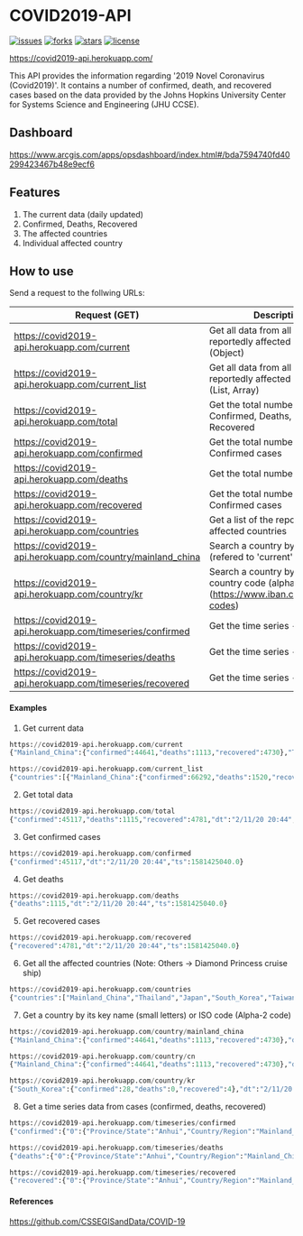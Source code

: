 # COVID2019-API

[![issues](<https://img.shields.io/github/issues/nat236919/Covid2019API>)](https://github.com/nat236919/Covid2019API/issues)
[![forks](<https://img.shields.io/github/forks/nat236919/Covid2019API>)](https://github.com/nat236919/Covid2019API/forks)
[![stars](<https://img.shields.io/github/stars/nat236919/Covid2019API>)](https://github.com/nat236919/Covid2019API/stars)
[![license](<https://img.shields.io/github/license/nat236919/Covid2019API>)](https://github.com/nat236919/Covid2019API/license)

https://covid2019-api.herokuapp.com/

This API provides the information regarding '2019 Novel Coronavirus (Covid2019)'. It contains a number of confirmed, death, and recovered cases based on the data provided by the Johns Hopkins University Center for Systems Science and Engineering (JHU CCSE).

## Dashboard
https://www.arcgis.com/apps/opsdashboard/index.html#/bda7594740fd40299423467b48e9ecf6

## Features
1. The current data (daily updated)
2. Confirmed, Deaths, Recovered
3. The affected countries
4. Individual affected country

## How to use
Send a request to the follwing URLs:

|  Request (GET)              |                       Description                               |
| ---------------------------- | -------------------------------------------------------------- |
| https://covid2019-api.herokuapp.com/current     | Get all data from all the reportedly affected countries (Object) |
| https://covid2019-api.herokuapp.com/current_list | Get all data from all the reportedly affected countries (List, Array) |
| https://covid2019-api.herokuapp.com/total  | Get the total numbers of Confirmed, Deaths, and Recovered |
| https://covid2019-api.herokuapp.com/confirmed   | Get the total number of Confirmed cases |
| https://covid2019-api.herokuapp.com/deaths | Get the total number of Deaths |
| https://covid2019-api.herokuapp.com/recovered | Get the total number of Confirmed cases |
| https://covid2019-api.herokuapp.com/countries  | Get a list of the reportedly affected countries |
| https://covid2019-api.herokuapp.com/country/mainland_china |  Search a country by a key name (refered to 'current' method) |
| https://covid2019-api.herokuapp.com/country/kr | Search a country by an [ISO country code (alpha2)] (https://www.iban.com/country-codes) |
| https://covid2019-api.herokuapp.com/timeseries/confirmed |  Get the time series - Confirmed |
| https://covid2019-api.herokuapp.com/timeseries/deaths |  Get the time series - Deaths |
| https://covid2019-api.herokuapp.com/timeseries/recovered | Get the time series - Recovered |

#### Examples

1. Get current data
```python
https://covid2019-api.herokuapp.com/current
{"Mainland_China":{"confirmed":44641,"deaths":1113,"recovered":4730},"Thailand":{"confirmed":33,"deaths":0,"recovered":10},"Japan":{"confirmed":26,"deaths":0,"recovered":9},"South_Korea":{"confirmed":28,"deaths":0,"recovered":4},"Taiwan":{"confirmed":18,"deaths":0,"recovered":1},"US":{"confirmed":13,"deaths":0,"recovered":3},"Macau":{"confirmed":10,"deaths":0,"recovered":1},"Hong_Kong":{"confirmed":49,"deaths":1,"recovered":0},"Singapore":{"confirmed":47,"deaths":0,"recovered":9},"Vietnam":{"confirmed":15,"deaths":0,"recovered":6},"France":{"confirmed":11,"deaths":0,"recovered":0},"Nepal":{"confirmed":1,"deaths":0,"recovered":0},"Malaysia":{"confirmed":18,"deaths":0,"recovered":3},"Canada":{"confirmed":7,"deaths":0,"recovered":0},"Australia":{"confirmed":15,"deaths":0,"recovered":2},"Cambodia":{"confirmed":1,"deaths":0,"recovered":0},"Sri_Lanka":{"confirmed":1,"deaths":0,"recovered":1},"Germany":{"confirmed":16,"deaths":0,"recovered":0},"Finland":{"confirmed":1,"deaths":0,"recovered":1},"United_Arab_Emirates":{"confirmed":8,"deaths":0,"recovered":1},"Philippines":{"confirmed":3,"deaths":1,"recovered":0},"India":{"confirmed":3,"deaths":0,"recovered":0},"Italy":{"confirmed":3,"deaths":0,"recovered":0},"UK":{"confirmed":8,"deaths":0,"recovered":0},"Russia":{"confirmed":2,"deaths":0,"recovered":0},"Sweden":{"confirmed":1,"deaths":0,"recovered":0},"Spain":{"confirmed":2,"deaths":0,"recovered":0},"Belgium":{"confirmed":1,"deaths":0,"recovered":0},"Others":{"confirmed":135,"deaths":0,"recovered":0},"dt":"2/11/20 20:44","ts":1581425040.0}

https://covid2019-api.herokuapp.com/current_list
{"countries":[{"Mainland_China":{"confirmed":66292,"deaths":1520,"recovered":7973},"Thailand":{"confirmed":33,"deaths":0,"recovered":12},"Japan":{"confirmed":29,"deaths":1,"recovered":9},"South_Korea":{"confirmed":28,"deaths":0,"recovered":7},"Taiwan":{"confirmed":18,"deaths":0,"recovered":2},"US":{"confirmed":15,"deaths":0,"recovered":3},"Macau":{"confirmed":10,"deaths":0,"recovered":3},"Hong_Kong":{"confirmed":56,"deaths":1,"recovered":1},"Singapore":{"confirmed":67,"deaths":0,"recovered":17},"Vietnam":{"confirmed":16,"deaths":0,"recovered":7},"France":{"confirmed":11,"deaths":0,"recovered":2},"Nepal":{"confirmed":1,"deaths":0,"recovered":1},"Malaysia":{"confirmed":19,"deaths":0,"recovered":3},"Canada":{"confirmed":7,"deaths":0,"recovered":1},"Australia":{"confirmed":15,"deaths":0,"recovered":8},"Cambodia":{"confirmed":1,"deaths":0,"recovered":1},"Sri_Lanka":{"confirmed":1,"deaths":0,"recovered":1},"Germany":{"confirmed":16,"deaths":0,"recovered":1},"Finland":{"confirmed":1,"deaths":0,"recovered":1},"United_Arab_Emirates":{"confirmed":8,"deaths":0,"recovered":1},"Philippines":{"confirmed":3,"deaths":1,"recovered":1},"India":{"confirmed":3,"deaths":0,"recovered":0},"Italy":{"confirmed":3,"deaths":0,"recovered":0},"UK":{"confirmed":9,"deaths":0,"recovered":1},"Russia":{"confirmed":2,"deaths":0,"recovered":2},"Sweden":{"confirmed":1,"deaths":0,"recovered":0},"Spain":{"confirmed":2,"deaths":0,"recovered":0},"Belgium":{"confirmed":1,"deaths":0,"recovered":0},"Others":{"confirmed":218,"deaths":0,"recovered":0},"Egypt":{"confirmed":1,"deaths":0,"recovered":0}}],"dt":"2/14/20","ts":1581609600.0}
```

2. Get total data
```python
https://covid2019-api.herokuapp.com/total
{"confirmed":45117,"deaths":1115,"recovered":4781,"dt":"2/11/20 20:44","ts":1581425040.0}
```

3. Get confirmed cases
```python
https://covid2019-api.herokuapp.com/confirmed
{"confirmed":45117,"dt":"2/11/20 20:44","ts":1581425040.0}
```

4. Get deaths
```python
https://covid2019-api.herokuapp.com/deaths
{"deaths":1115,"dt":"2/11/20 20:44","ts":1581425040.0}
```

5. Get recovered cases
```python
https://covid2019-api.herokuapp.com/recovered
{"recovered":4781,"dt":"2/11/20 20:44","ts":1581425040.0}
```

6. Get all the affected countries (Note: Others -> Diamond Princess cruise ship)
```python
https://covid2019-api.herokuapp.com/countries
{"countries":["Mainland_China","Thailand","Japan","South_Korea","Taiwan","US","Macau","Hong_Kong","Singapore","Vietnam","France","Nepal","Malaysia","Canada","Australia","Cambodia","Sri_Lanka","Germany","Finland","United_Arab_Emirates","Philippines","India","Italy","UK","Russia","Sweden","Spain","Belgium","Others"],"dt":"2/11/20 20:44","ts":1581425040.0}
```

7. Get a country by its key name (small letters) or ISO code (Alpha-2 code)
```python
https://covid2019-api.herokuapp.com/country/mainland_china
{"Mainland_China":{"confirmed":44641,"deaths":1113,"recovered":4730},"dt":"2/11/20 20:44","ts":1581425040.0}

https://covid2019-api.herokuapp.com/country/cn
{"Mainland_China":{"confirmed":44641,"deaths":1113,"recovered":4730},"dt":"2/11/20 20:44","ts":1581425040.0}

https://covid2019-api.herokuapp.com/country/kr
{"South_Korea":{"confirmed":28,"deaths":0,"recovered":4},"dt":"2/11/20 20:44","ts":1581425040.0}
```

8. Get a time series data from cases (confirmed, deaths, recovered)
```python
https://covid2019-api.herokuapp.com/timeseries/confirmed
{"confirmed":{"0":{"Province/State":"Anhui","Country/Region":"Mainland_China","Lat":"31.825709999999997","Long":"117.2264","1/21/20 22:00":"","1/22/20 12:00":"1.0","1/23/20 12:00":"9.0","1/24/20 0:00":"15.0","1/24/20 12:00":"15.0","1/25/20 0:00":"39.0","1/25/20 12:00":"39.0","1/25/20 22:00":"60.0","1/26/20 11:00":"60.0","1/26/20 23:00":"70.0","1/27/20 9:00":"70.0","1/27/20 19:00":"70.0","1/27/20 20:30":"106.0","1/28/20 13:00":"106.0","1/28/20 18:00":"106.0","1/28/20 23:00":"152.0","1/29/20 13:30":"152.0","1/29/20 14:30":"152.0","1/29/20 21:00":"200.0","1/30/20 11:00":"200.0","1/31/20 14:00":"237.0","2/1/20 10:00":"297.0","2/2/20 21:00":"408.0","2/3/20 21:00":"480.0","2/4/20 9:40":"480.0","2/4/20 22:00":"530.0","2/5/20 9:00":"530.0","2/5/20 23:00":"591.0","2/6/20 9:00":"591.0","2/6/20 14:20":"591.0","2/7/20 20:13":"665.0","2/7/20 22:50":"733.0","2/8/20 10:24":"733.0","2/8/20 23:04":"779.0","2/9/20 10:30":"779.0","2/9/20 23:20":"830.0","2/10/20 10:30":"830.0","2/10/20 19:30":"830.0","2/11/20 10:50":"860","2/11/20 20:44":"889","2/12/20 10:20":"889","2/12/20 22:00":"910"....n}

https://covid2019-api.herokuapp.com/timeseries/deaths
{"deaths":{"0":{"Province/State":"Anhui","Country/Region":"Mainland_China","Lat":"31.825709999999997","Long":"117.2264","1/21/20 22:00":"","1/22/20 12:00":"","1/23/20 12:00":"","1/24/20 0:00":"","1/24/20 12:00":"","1/25/20 0:00":"","1/25/20 12:00":"","1/25/20 22:00":"","1/26/20 11:00":"","1/26/20 23:00":"","1/27/20 9:00":"","1/27/20 19:00":"","1/27/20 20:30":"","1/28/20 13:00":"","1/28/20 18:00":"","1/28/20 23:00":"","1/29/20 13:30":"","1/29/20 14:30":"","1/29/20 21:00":"","1/30/20 11:00":"","1/31/20 14:00":"","2/1/20 10:00":"","2/2/20 21:00":"","2/3/20 21:00":"","2/4/20 9:40":"","2/4/20 22:00":"","2/5/20 9:00":"","2/5/20 23:00":"","2/6/20 9:00":"","2/6/20 14:20":"","2/7/20 20:13":"","2/7/20 22:50":"","2/8/20 10:24":"0.0","2/8/20 23:04":"1.0","2/9/20 10:30":"1.0","2/9/20 23:20":"3.0","2/10/20 10:30":"3.0","2/10/20 19:30":"3.0","2/11/20 10:50":"4","2/11/20 20:44":"4","2/12/20 10:20":"4","2/12/20 22:00":"5"...n}

https://covid2019-api.herokuapp.com/timeseries/recovered
{"recovered":{"0":{"Province/State":"Anhui","Country/Region":"Mainland_China","Lat":"31.825709999999997","Long":"117.2264","1/21/20 22:00":"","1/22/20 12:00":"","1/23/20 12:00":"","1/24/20 0:00":"","1/24/20 12:00":"","1/25/20 0:00":"","1/25/20 12:00":"","1/25/20 22:00":"","1/26/20 11:00":"","1/26/20 23:00":"","1/27/20 9:00":"","1/27/20 19:00":"","1/27/20 20:30":"","1/28/20 13:00":"","1/28/20 18:00":"","1/28/20 23:00":"","1/29/20 13:30":"2.0","1/29/20 14:30":"2.0","1/29/20 21:00":"2.0","1/30/20 11:00":"2.0","1/31/20 14:00":"3.0","2/1/20 10:00":"5.0","2/2/20 21:00":"7.0","2/3/20 21:00":"14.0","2/4/20 9:40":"14.0","2/4/20 22:00":"20.0","2/5/20 9:00":"23.0","2/5/20 23:00":"23.0","2/6/20 9:00":"34.0","2/6/20 14:20":"34.0","2/7/20 20:13":"47.0","2/7/20 22:50":"47.0","2/8/20 10:24":"59.0","2/8/20 23:04":"59.0","2/9/20 10:30":"72.0","2/9/20 23:20":"73.0","2/10/20 10:30":"88.0","2/10/20 19:30":"88.0","2/11/20 10:50":"105","2/11/20 20:44":"108","2/12/20 10:20":"127","2/12/20 22:00":"128".....n}
```


#### References
https://github.com/CSSEGISandData/COVID-19
